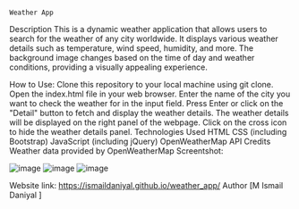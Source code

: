                                                                                           Weather App
Description
This is a dynamic weather application that allows users to search for the weather of any city worldwide. It displays various weather details such as temperature, wind speed, humidity, and more. The background image changes based on the time of day and weather conditions, providing a visually appealing experience.

How to Use:
Clone this repository to your local machine using git clone.
Open the index.html file in your web browser.
Enter the name of the city you want to check the weather for in the input field.
Press Enter or click on the "Detail" button to fetch and display the weather details.
The weather details will be displayed on the right panel of the webpage.
Click on the cross icon to hide the weather details panel.
Technologies Used
HTML
CSS (including Bootstrap)
JavaScript (including jQuery)
OpenWeatherMap API
Credits
Weather data provided by OpenWeatherMap
Screentshot:

![image](https://github.com/ismaildaniyal/weather_app/assets/158290076/54fedb99-1d20-4e7d-9288-e39868cd7803)
![image](https://github.com/ismaildaniyal/weather_app/assets/158290076/9b69576e-545e-4c6a-9142-fe4f43708e1b)
![image](https://github.com/ismaildaniyal/weather_app/assets/158290076/c9b3b84f-9c1a-4e93-aa41-aa568bbb26fa)




Website link:
https://ismaildaniyal.github.io/weather_app/
Author
[M Ismail Daniyal ]



